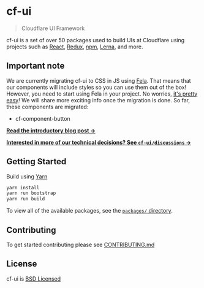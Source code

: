 # cf-ui

> Cloudflare UI Framework

cf-ui is a set of over 50 packages used to build UIs at Cloudflare using
projects such as [React](https://facebook.github.io/react/),
[Redux](http://redux.js.org), [npm](https://www.npmjs.com),
[Lerna](https://lernajs.io), and more.

## Important note

We are currently migrating cf-ui to CSS in JS using [Fela](https://github.com/rofrischmann/fela). That means that our components will include styles so you can use them out of the box! However, you need to start using Fela in your project. No worries, [it's pretty easy](http://fela.js.org/)! We will share more exciting info once the migration is done. So far, these components are migrated:

- cf-component-button

**[Read the introductory blog post &rarr;](https://blog.cloudflare.com/cf-ui/)**

**[Interested in more of our technical decisions? See `cf-ui/discussions` &rarr;](discussions)**

## Getting Started

Build using [Yarn](https://yarnpkg.com/en/docs/install)

```bash
yarn install
yarn run bootstrap
yarn run build
```

To view all of the available packages, see the [`packages/` directory](packages).

## Contributing

To get started contributing please see [CONTRIBUTING.md](CONTRIBUTING.md)

## License

cf-ui is [BSD Licensed](LICENSE)
